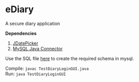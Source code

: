 # eDiary
A secure diary application

<b>Dependencies</b>

1. [JDatePicker](https://search.maven.org/#search%7Cga%7C1%7Cjdatepicker) <br />
2. [MySQL Java Connector](https://dev.mysql.com/downloads/connector/j/) <br />

Use the SQL file [here](https://github.com/cyberpirate92/eDiary/blob/master/SQL/eDiary_DB_Schema.sql) to create the required schema in mysql.<br />

Compile: `javac TestDiaryLoginGUI.java` <br />
Run: `java TestDiaryLoginGUI` <br />
